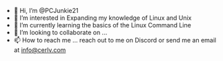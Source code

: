 - 👋 Hi, I’m @PCJunkie21
- 👀 I’m interested in Expanding my knowledge of Linux and Unix
- 🌱 I’m currently learning the basics of the Linux Command Line 
- 💞️ I’m looking to collaborate on ...
- 📫 How to reach me ... reach out to me on Discord or send me an email at info@cerlv.com

<!---
PCJunkie21/PCJunkie21 is a ✨ special ✨ repository because its `README.md` (this file) appears on your GitHub profile.
You can click the Preview link to take a look at your changes.
--->
